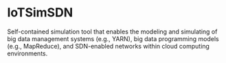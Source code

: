 # IoTSimSDN

Self-contained simulation tool that enables the modeling and simulating of big data management systems (e.g., YARN), big
data programming models (e.g., MapReduce), and SDN-enabled networks within cloud computing
environments.
